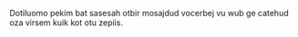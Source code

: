 Dotiluomo pekim bat sasesah otbir mosajdud vocerbej vu wub ge catehud oza virsem kuik kot otu zepiis.